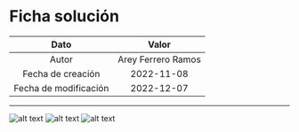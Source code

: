 # Ficha solución

| Dato | Valor | 
| :-------------------: | :---------------------: |
| Autor | Arey Ferrero Ramos |
| Fecha de creación | 2022-11-08 |
| Fecha de modificación | 2022-12-07 |

---

![alt text](https://raw.githubusercontent.com/AleixMT/Problemas-Computadores/master/Soluciones/12/.fotos_enunciado_12/12-1.png)
![alt text](https://raw.githubusercontent.com/AleixMT/Problemas-Computadores/master/Soluciones/12/.fotos_enunciado_12/12-2.png)
![alt text](https://raw.githubusercontent.com/AleixMT/Problemas-Computadores/master/Soluciones/12/.fotos_enunciado_12/12-3.png)

